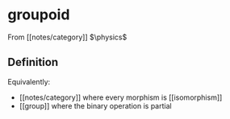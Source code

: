 # groupoid
From [[notes/category]]
$\physics$
## Definition
Equivalently:
- [[notes/category]] where every morphism is [[isomorphism]]
- [[group]] where the binary operation is partial
